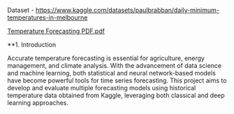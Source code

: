 Dataset - https://www.kaggle.com/datasets/paulbrabban/daily-minimum-temperatures-in-melbourne

[Temperature Forecasting PDF.pdf](https://github.com/user-attachments/files/22750807/Temperature.Forecasting.PDF.pdf)

**1. Introduction
   
Accurate temperature forecasting is essential for agriculture, energy management, and climate analysis. With the advancement of data science and machine learning, both statistical and neural network-based models have become powerful tools for time series forecasting. This project aims to develop and evaluate multiple forecasting models using historical temperature data obtained from Kaggle, leveraging both classical and deep learning approaches.
